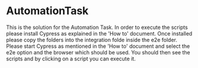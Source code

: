 # AutomationTask
This is the solution for the Automation Task. In order to execute the scripts please install Cypress as explained in the 'How to' document. Once installed please copy the folders into the integration folde inside the e2e folder. Please start Cypress as mentioned in the 'How to' document and select the e2e option and the browser which should be used. You should then see the scripts and by clicking on a script you can execute it.
